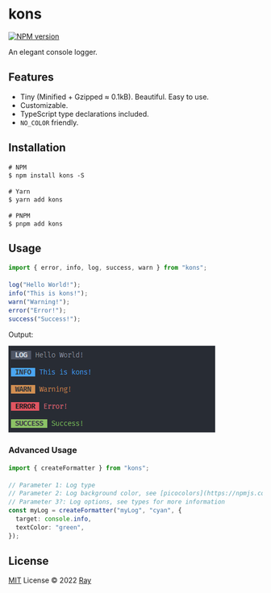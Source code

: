 # kons

[![NPM version](https://img.shields.io/npm/v/kons?color=a1b858&label=)](https://www.npmjs.com/package/kons)

An elegant console logger.

## Features

- Tiny (Minified + Gzipped ≈ 0.1kB). Beautiful. Easy to use.
- Customizable.
- TypeScript type declarations included.
- `NO_COLOR` friendly.

## Installation

```console
# NPM
$ npm install kons -S

# Yarn
$ yarn add kons

# PNPM
$ pnpm add kons
```

## Usage

```ts
import { error, info, log, success, warn } from "kons";

log("Hello World!");
info("This is kons!");
warn("Warning!");
error("Error!");
success("Success!");
```

Output:

![](./assets/output.png)

### Advanced Usage

```ts
import { createFormatter } from "kons";

// Parameter 1: Log type
// Parameter 2: Log background color, see [picocolors](https://npmjs.com/package/picocolors) for available colors
// Parameter 3?: Log options, see types for more information
const myLog = createFormatter("myLog", "cyan", {
  target: console.info,
  textColor: "green",
});
```

## License

[MIT](./LICENSE) License © 2022 [Ray](https://github.com/so1ve)
